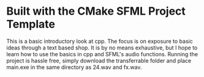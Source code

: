 # Built with the CMake SFML Project Template

This is a basic introductory look at cpp. The focus is on exposure to basic ideas through a text based shop.
It is by no means exhaustive, but I hope to learn how to use the basics in cpp and SFML's audio functions.
Running the project is hassle free, simply download the transferrable folder and place main.exe in the same directory as 24.wav and fx.wav.
